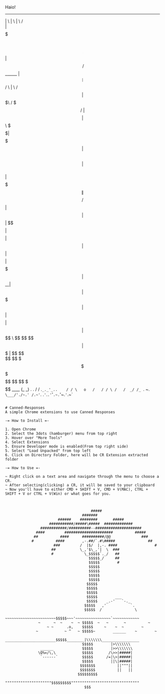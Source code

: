 Haio!
 
 
 
 
 _______                             __        __       __
|       \                           |  \      |  \     /  \
| $$$$$$$\  ______    ______    ____| $$      | $$\   /  $$  ______
| $$__| $$ /      \  |      \  /      $$      | $$$\ /  $$$ /      \
| $$    $$|  $$$$$$\  \$$$$$$\|  $$$$$$$      | $$$$\  $$$$|  $$$$$$\
| $$$$$$$\| $$    $$ /      $$| $$  | $$      | $$\$$ $$ $$| $$    $$
| $$  | $$| $$$$$$$$|  $$$$$$$| $$__| $$      | $$ \$$$| $$| $$$$$$$$
| $$  | $$ \$$     \ \$$    $$ \$$    $$      | $$  \$ | $$ \$$     \
 \$$   \$$  \$$$$$$$  \$$$$$$$  \$$$$$$$       \$$      \$$  \$$$$$$$
                                             ____
                                            (_  _)
                                  .  .       / /
                               .`_._'_..    / /
                               \   o   /   / /
                                \ /   /  _/ /_
                          `. ~. `\___/'./~.' /.~'`.
                          .`'`.`.'`'`.~.`'~.`'`.~`
~~~~~~~~~~~~~~~~~~~~~~~~~~~~~~~~~~~~~~~~~~~~~~~~~~~~~~~~~~~~~~~~~~~~~~~~~~~~~~

# Canned-Responses 
A simple Chrome extensions to use Canned Responses

-= How to Install =-

1. Open Chrome
2. Select the 3dots (hamburger) menu from top right
3. Hover over "More Tools"
4. Select Extensions
5. Ensure Developer mode is enabled(From top right side)
5. Select "Load Unpacked" from top left
6. Click on Directory Folder, here will be CR Extension extracted folder

-= How to Use =-

~ Right click on a text area and navigate through the menu to choose a CR.
~ After selecting(clicking) a CR, it will be saved to your clipboard
~ Now you'll have to either CMD + SHIFT + V, CMD + V(MAC), CTRL + SHIFT + V or CTRL + V(Win) or what goes for you.



                                       #####
                                   #######
                        ######    ########       #####
                    ###########/#####\#####  #############
                ############/##########--#####################
              ####         ######################          #####
             ##          ####      ##########/@@              ###
            #          ####        ,-.##/`.#\#####               ##
                      ###         /  |$/  |,-. ####                 #
                     ##           \_,'$\_,'|  \  ###
                     #              \_$$$$$`._/   ##
                                      $$$$$_/     ##
                                      $$$$$        #
                                      $$$$$
                                      $$$$$
                                      $$$$$
                                      $$$$$
                                     $$$$$
                                     $$$$$
                                     $$$$$
                                     $$$$$        ___
                                     $$$$$    _.-'   `-._
                                    $$$$$   ,'           `.
                                    $$$$$  /               \
            ~~~~~~~~~~~~~~~~~~~~~~~$$$$$~~~'~~~~~~~~~~~~~~~~`~~~~~~~~~~~~
               ~      ~  ~    ~  ~ $$$$$  ~   ~       ~          ~
                   ~ ~      .o,    $$$$$     ~    ~  ~        ~
              ~            ~ ^   ~ $$$$$~        ______    ~        ~
            _______________________$$$$$________|\\\\\\\_________________
                                   $$$$$        |>\\\\\\\
                ______             $$$$$        |>>\\\\\\\
               \Q%=/\,\            $$$$$       /\>>|#####|
                `------`           $$$$$      /=|\>|#####|
                                   $$$$$        ||\|#####|
                                  $$$$$$$          ||"""||
                                  $$$$$$$          ||   ||
                                 $$$$$$$$$
            """""""""""""""""""""$$$$$$$$$"""""""""""""""""""""""""""""""
                                    $$$

